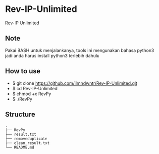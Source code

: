 # Rev-IP-Unlimited
Rev-IP Unlimited

## Note 
Pakai BASH untuk menjalankanya, tools ini mengunakan bahasa python3 jadi anda harus install python3 terlebih dahulu

## How to use
* $ git clone https://github.com/ilmndwntr/Rev-IP-Unlimited.git
* $ cd Rev-IP-Unlimited
* $ chmod +x RevPy
* $ ./RevPy

## Structure
    .   
    ├── RevPy
    ├── result.txt
    ├── removeduplicate
    ├── clean_result.txt
    └── README.md
